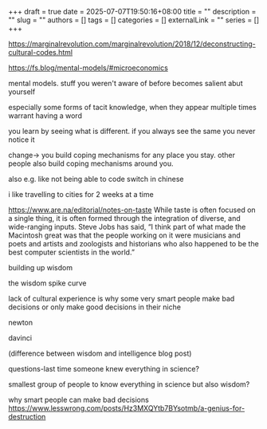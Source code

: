 +++ 
draft = true
date = 2025-07-07T19:50:16+08:00
title = ""
description = ""
slug = ""
authors = []
tags = []
categories = []
externalLink = ""
series = []
+++

https://marginalrevolution.com/marginalrevolution/2018/12/deconstructing-cultural-codes.html


https://fs.blog/mental-models/#microeconomics

mental models. stuff you weren't aware of before becomes salient abut yourself

especially some forms of tacit knowledge, when they appear multiple times warrant having a word



you learn by seeing what is different. if you always see the same you never notice it

change->
you build coping mechanisms for any place you stay. other people also build coping mechanisms around you.


also e.g. like not being able to code switch in chinese

i like travelling to cities for 2 weeks at a time

https://www.are.na/editorial/notes-on-taste
While taste is often focused on a single thing, it is often formed through the integration of diverse, and wide-ranging inputs. Steve Jobs has said, “I think part of what made the Macintosh great was that the people working on it were musicians and poets and artists and zoologists and historians who also happened to be the best computer scientists in the world.”


building up wisdom

the wisdom spike curve

lack of cultural experience is why some very smart people make bad decisions or only make good decisions in their niche

newton 

davinci

(difference between wisdom and intelligence blog post)


questions-last time someone knew everything in science?

smallest group of people to know everything in science but also wisdom?

why smart people can make bad decisions
https://www.lesswrong.com/posts/Hz3MXQYtb7BYsotmb/a-genius-for-destruction